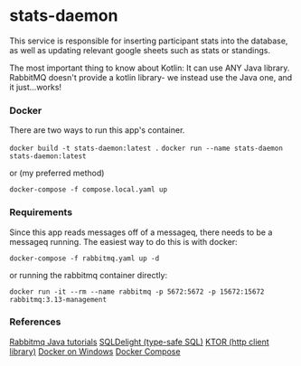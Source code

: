 # stats-daemon

This service is responsible for inserting participant stats into the database,
as well as updating relevant google sheets such as stats or standings.

The most important thing to know about Kotlin: It can use ANY Java library.
RabbitMQ doesn't provide a kotlin library- we instead use the Java one, and it
just...works!

### Docker

There are two ways to run this app's container.

`docker build -t stats-daemon:latest .`
`docker run --name stats-daemon stats-daemon:latest`

or (my preferred method)

`docker-compose -f compose.local.yaml up`

### Requirements

Since this app reads messages off of a messageq, there needs to be a messageq
running. The easiest way to do this is with docker:

`docker-compose -f rabbitmq.yaml up -d`

or running the rabbitmq container directly:

`docker run -it --rm --name rabbitmq -p 5672:5672 -p 15672:15672 rabbitmq:3.13-management`

### References

[Rabbitmq Java tutorials](https://www.rabbitmq.com/tutorials/tutorial-one-java)
[SQLDelight (type-safe SQL)](https://cashapp.github.io/sqldelight/2.0.2/)
[KTOR (http client
library)](https://ktor.io/docs/client-create-new-application.html)
[Docker on Windows](https://docs.docker.com/desktop/install/windows-install/)
[Docker Compose](https://docs.docker.com/compose/gettingstarted/)




